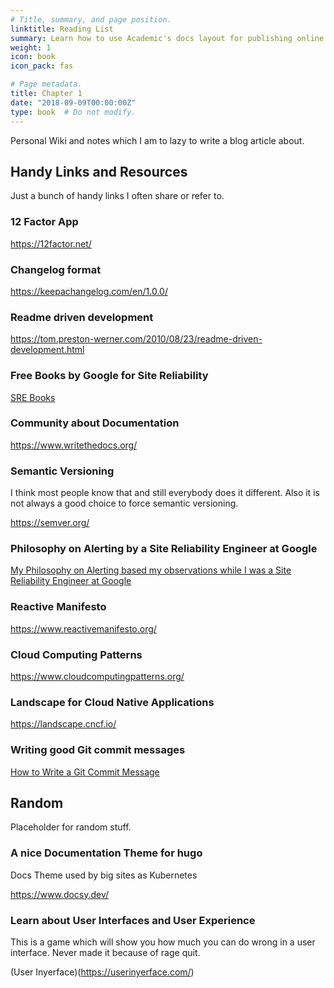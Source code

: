 ```yaml
---
# Title, summary, and page position.
linktitle: Reading List
summary: Learn how to use Academic's docs layout for publishing online courses, software documentation, and tutorials.
weight: 1
icon: book
icon_pack: fas

# Page metadata.
title: Chapter 1
date: "2018-09-09T00:00:00Z"
type: book  # Do not modify.
---
```


Personal Wiki and notes which I am to lazy to write a blog article about.

## Handy Links and Resources

Just a bunch of handy links I often share or refer to.

### 12 Factor App

https://12factor.net/

### Changelog format

https://keepachangelog.com/en/1.0.0/

### Readme driven development

https://tom.preston-werner.com/2010/08/23/readme-driven-development.html

### Free Books by Google for Site Reliability

[SRE Books](https://landing.google.com/sre/books/)

### Community about Documentation

https://www.writethedocs.org/

### Semantic Versioning

I think most people know that and still everybody does it different.
Also it is not always a good choice to force semantic versioning.

https://semver.org/

### Philosophy on Alerting by a Site Reliability Engineer at Google

[My Philosophy on Alerting based my observations while I was a Site Reliability Engineer at Google](https://docs.google.com/document/d/199PqyG3UsyXlwieHaqbGiWVa8eMWi8zzAn0YfcApr8Q/)

### Reactive Manifesto

https://www.reactivemanifesto.org/

### Cloud Computing Patterns

https://www.cloudcomputingpatterns.org/

### Landscape for Cloud Native Applications

https://landscape.cncf.io/

### Writing good Git commit messages

[How to Write a Git Commit Message](https://chris.beams.io/posts/git-commit/)

## Random

Placeholder for random stuff.

### A nice Documentation Theme for hugo

Docs Theme used by big sites as Kubernetes

https://www.docsy.dev/

### Learn about User Interfaces and User Experience

This is a game which will show you how much you can do wrong in a user interface.
Never made it because of rage quit.

(User Inyerface)(https://userinyerface.com/)
